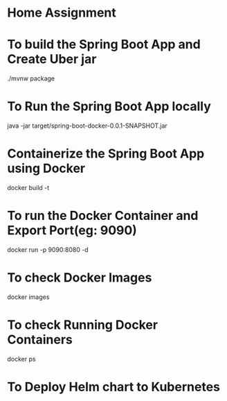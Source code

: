 # Home Assignment <HelloWorld-SpringBootApp>


# To build the Spring Boot App and Create Uber jar
./mvnw package

# To Run the Spring Boot App locally
java -jar target/spring-boot-docker-0.0.1-SNAPSHOT.jar

# Containerize the Spring Boot App using Docker
docker build -t <docker-image-name>

# To run the Docker Container and Export Port(eg: 9090)
docker run -p 9090:8080 -d <conatiner-name> <docker-image-name>

# To check Docker Images
docker images

# To check Running Docker Containers
docker ps

# To Deploy Helm chart to Kubernetes




